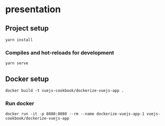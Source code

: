 # presentation

## Project setup
```
yarn install
```

### Compiles and hot-reloads for development
```
yarn serve
```
## Docker setup

```
docker build -t vuejs-cookbook/dockerize-vuejs-app .
```

### Run docker
```
docker run -it -p 8080:8080 --rm --name dockerize-vuejs-app-1 vuejs-cookbook/dockerize-vuejs-app
```

